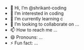 - 👋 Hi, I’m @shrikant-coding
- 👀 I’m interested in coding
- 🌱 I’m currently learning c 
- 💞️ I’m looking to collaborate on ...
- 📫 How to reach me ...
- 😄 Pronouns: ...
- ⚡ Fun fact: ...

<!---
shrikant-coding/shrikant-coding is a ✨ special ✨ repository because its `README.md` (this file) appears on your GitHub profile.
You can click the Preview link to take a look at your changes.
--->
